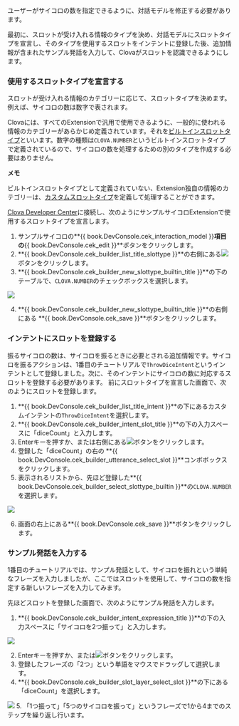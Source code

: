 ユーザーがサイコロの数を指定できるように、対話モデルを修正する必要があります。

最初に、スロットが受け入れる情報のタイプを決め、対話モデルにスロットタイプを宣言し、そのタイプを使用するスロットをインテントに登録した後、追加情報が含まれたサンプル発話を入力して、Clovaがスロットを認識できるようにします。

### 使用するスロットタイプを宣言する
スロットが受け入れる情報のカテゴリーに応じて、スロットタイプを決めます。例えば、サイコロの数は数字で表されます。

Clovaには、すべてのExtensionで汎用で使用できるように、一般的に使われる情報のカテゴリーがあらかじめ定義されています。それを[ビルトインスロットタイプ](/Design/Design_Guideline_For_Extension.md#BuiltinSlotType)といいます。数字の種類は`CLOVA.NUMBER`というビルトインスロットタイプで定義されているので、サイコロの数を処理するための別のタイプを作成する必要はありません。

<div class="note">
  <p><strong>メモ</strong></p>
  <p>ビルトインスロットタイプとして定義されていない、Extension独自の情報のカテゴリーは、<a href="/Design/Design_Guideline_For_Extension.md#CustomSlotType">カスタムスロットタイプ</a>を定義して処理することができます。</p>
</div>

<a href="{{ book.ServiceEnv.DeveloperConsoleURL }}/cek/#/list" target="_blank">Clova Developer Center</a>に接続し、次のようにサンプルサイコロExtensionで使用するスロットタイプを宣言します。

1. サンプルサイコロの**{{ book.DevConsole.cek_interaction_model }}**項目の**{{ book.DevConsole.cek_edit }}**ボタンをクリックします。
2. **{{ book.DevConsole.cek_builder_list_title_slottype }}**の右側にある<img class="inlineImage" src="/CEK/Resources/Images/DevConsole_Plus_Button.png" />ボタンをクリックします。
3. **{{ book.DevConsole.cek_builder_new_slottype_builtin_title }}**の下のテーブルで、`CLOVA.NUMBER`のチェックボックスを選択します。

  <img src="/CEK/Resources/Images/CEK_Tutorial_Builtin_Type_Slots_Register_Slot_Type.png" style="max-width:800px;"/>

4. **{{ book.DevConsole.cek_builder_new_slottype_builtin_title }}**の右側にある **{{ book.DevConsole.cek_save }}**ボタンをクリックします。

### インテントにスロットを登録する
振るサイコロの数は、サイコロを振るときに必要とされる追加情報です。サイコロを振るアクションは、1番目のチュートリアルで`ThrowDiceIntent`というインテントとして登録しました。次に、そのインテントにサイコロの数に対応するスロットを登録する必要があります。
前にスロットタイプを宣言した画面で、次のようにスロットを登録します。

1. **{{ book.DevConsole.cek_builder_list_title_intent }}**の下にあるカスタムインテントの`ThrowDiceIntent`を選択します。
2. **{{ book.DevConsole.cek_builder_intent_slot_title }}**の下の入力スペースに「diceCount」と入力します。
3. Enterキーを押すか、または右側にある<img class="inlineImage" src="/CEK/Resources/Images/DevConsole_Plus_Button.png" />ボタンをクリックします。
4. 登録した「diceCount」の右の **{{ book.DevConsole.cek_builder_utterance_select_slot }}**コンボボックスをクリックします。
5. 表示されるリストから、先ほど登録した**{{ book.DevConsole.cek_builder_select_slottype_builtin }}**の`CLOVA.NUMBER`を選択します。

  <img src="/CEK/Resources/Images/CEK_Tutorial_Builtin_Type_Slots_Add_Slot.png" style="max-width:800px;"/>

6. 画面の右上にある**{{ book.DevConsole.cek_save }}**ボタンをクリックします。

### サンプル発話を入力する
1番目のチュートリアルでは、サンプル発話として、サイコロを振れという単純なフレーズを入力しましたが、ここではスロットを使用して、サイコロの数を指定する新しいフレーズを入力してみます。

先ほどスロットを登録した画面で、次のようにサンプル発話を入力します。

1. **{{ book.DevConsole.cek_builder_intent_expression_title }}**の下の入力スペースに「サイコロを2つ振って」と入力します。

  <img src="/CEK/Resources/Images/CEK_Tutorial_Builtin_Type_Slots_Sample_Utterance.png" style="max-width:800px;"/>

2. Enterキーを押すか、または<img class="inlineImage" src="/CEK/Resources/Images/DevConsole_Plus_Button.png" />ボタンをクリックします。
3. 登録したフレーズの「2つ」という単語をマウスでドラッグして選択します。
4. **{{ book.DevConsole.cek_builder_slot_layer_select_slot }}**の下にある「diceCount」を選択します。

  <img src="/CEK/Resources/Images/CEK_Tutorial_Builtin_Type_Slots_Set_Slot.png" style="max-width:800px;"/>
5. 「1つ振って」「5つのサイコロを振って」というフレーズで1から4までのステップを繰り返し行います。
